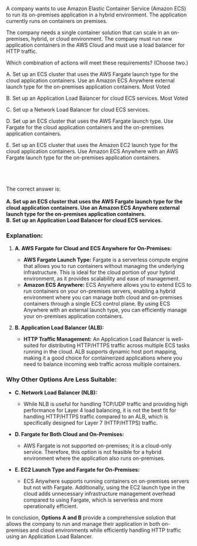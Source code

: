 A company wants to use Amazon Elastic Container Service (Amazon ECS) to run its on-premises application in a hybrid environment. The application currently runs on containers on premises.

The company needs a single container solution that can scale in an on-premises, hybrid, or cloud environment. The company must run new application containers in the AWS Cloud and must use a load balancer for HTTP traffic.

Which combination of actions will meet these requirements? (Choose two.)

A. Set up an ECS cluster that uses the AWS Fargate launch type for the cloud application containers. Use an Amazon ECS Anywhere external launch type for the on-premises application containers. Most Voted

B. Set up an Application Load Balancer for cloud ECS services. Most Voted

C. Set up a Network Load Balancer for cloud ECS services.

D. Set up an ECS cluster that uses the AWS Fargate launch type. Use Fargate for the cloud application containers and the on-premises application containers.

E. Set up an ECS cluster that uses the Amazon EC2 launch type for the cloud application containers. Use Amazon ECS Anywhere with an AWS Fargate launch type for the on-premises application containers.
\
\
\
\
\
The correct answer is:\
\
**A. Set up an ECS cluster that uses the AWS Fargate launch type for the cloud application containers. Use an Amazon ECS Anywhere external launch type for the on-premises application containers.**  
**B. Set up an Application Load Balancer for cloud ECS services.**

### Explanation:

1. **A. AWS Fargate for Cloud and ECS Anywhere for On-Premises:**
    - **AWS Fargate Launch Type:** Fargate is a serverless compute engine that allows you to run containers without managing the underlying infrastructure. This is ideal for the cloud portion of your hybrid environment, as it provides scalability and ease of management.
    - **Amazon ECS Anywhere:** ECS Anywhere allows you to extend ECS to run containers on your on-premises servers, enabling a hybrid environment where you can manage both cloud and on-premises containers through a single ECS control plane. By using ECS Anywhere with an external launch type, you can efficiently manage your on-premises application containers.

2. **B. Application Load Balancer (ALB):**
    - **HTTP Traffic Management:** An Application Load Balancer is well-suited for distributing HTTP/HTTPS traffic across multiple ECS tasks running in the cloud. ALB supports dynamic host port mapping, making it a good choice for containerized applications where you need to balance incoming web traffic across multiple containers.

### Why Other Options Are Less Suitable:

- **C. Network Load Balancer (NLB):**
    - While NLB is useful for handling TCP/UDP traffic and providing high performance for Layer 4 load balancing, it is not the best fit for handling HTTP/HTTPS traffic compared to an ALB, which is specifically designed for Layer 7 (HTTP/HTTPS) traffic.

- **D. Fargate for Both Cloud and On-Premises:**
    - AWS Fargate is not supported on-premises; it is a cloud-only service. Therefore, this option is not feasible for a hybrid environment where the application also runs on-premises.

- **E. EC2 Launch Type and Fargate for On-Premises:**
    - ECS Anywhere supports running containers on on-premises servers but not with Fargate. Additionally, using the EC2 launch type in the cloud adds unnecessary infrastructure management overhead compared to using Fargate, which is serverless and more operationally efficient.

In conclusion, **Options A and B** provide a comprehensive solution that allows the company to run and manage their application in both on-premises and cloud environments while efficiently handling HTTP traffic using an Application Load Balancer.
